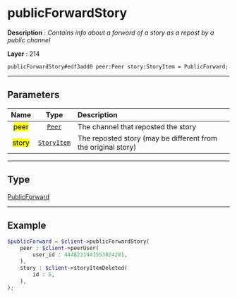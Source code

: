 # publicForwardStory

**Description** : *Contains info about a forward of a story as a repost by a public channel*

**Layer** : 214

```tl
publicForwardStory#edf3add0 peer:Peer story:StoryItem = PublicForward;
```

---

## Parameters

| Name | Type | Description |
| :---: | :---: | :--- |
| <mark>peer</mark> | [`Peer`](type/Peer) | The channel that reposted the story |
| <mark>story</mark> | [`StoryItem`](type/StoryItem) | The reposted story (may be different from the original story) |

---

## Type

[PublicForward](type/PublicForward)

---

## Example

```php
$publicForward = $client->publicForwardStory(
	peer : $client->peerUser(
		user_id : 4448221441553024281,
	),
	story : $client->storyItemDeleted(
		id : 5,
	),
);
```